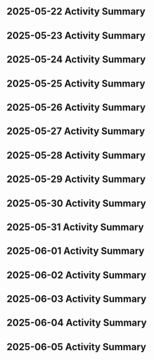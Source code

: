 ## 2025-05-22 Activity Summary
## 2025-05-23 Activity Summary
## 2025-05-24 Activity Summary
## 2025-05-25 Activity Summary
## 2025-05-26 Activity Summary
## 2025-05-27 Activity Summary
## 2025-05-28 Activity Summary
## 2025-05-29 Activity Summary
## 2025-05-30 Activity Summary
## 2025-05-31 Activity Summary
## 2025-06-01 Activity Summary
## 2025-06-02 Activity Summary
## 2025-06-03 Activity Summary
## 2025-06-04 Activity Summary
## 2025-06-05 Activity Summary

